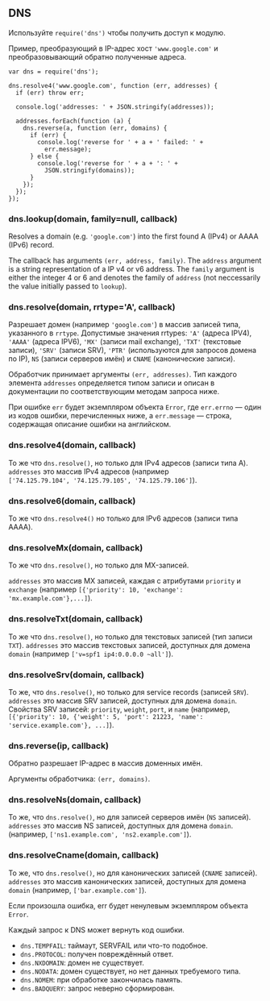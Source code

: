## DNS

Используйте `require('dns')` чтобы получить доступ к модулю.

Пример, преобразующий в IP-адрес хост `'www.google.com'`
и преобразовывающий обратно полученные адреса.

    var dns = require('dns');

    dns.resolve4('www.google.com', function (err, addresses) {
      if (err) throw err;

      console.log('addresses: ' + JSON.stringify(addresses));

      addresses.forEach(function (a) {
        dns.reverse(a, function (err, domains) {
          if (err) {
            console.log('reverse for ' + a + ' failed: ' +
              err.message);
          } else {
            console.log('reverse for ' + a + ': ' +
              JSON.stringify(domains));
          }
        });
      });
    });

### dns.lookup(domain, family=null, callback)

Resolves a domain (e.g. `'google.com'`) into the first found A (IPv4) or
AAAA (IPv6) record.

The callback has arguments `(err, address, family)`.  The `address` argument
is a string representation of a IP v4 or v6 address. The `family` argument
is either the integer 4 or 6 and denotes the family of `address` (not
neccessarily the value initially passed to `lookup`).


### dns.resolve(domain, rrtype='A', callback)

Разрешает домен (например `'google.com'`) в массив записей типа, указанного в `rrtype`.
Допустимые значения rrtypes: `'A'` (адреса IPV4), `'AAAA'` (адреса IPV6),
`'MX'` (записи mail exchange), `'TXT'` (текстовые записи), `'SRV'` (записи SRV), `'PTR'` (используются для запросов домена по IP), `NS` (записи серверов имён)
и `CNAME` (канонические записи).

Обработчик принимает аргументы `(err, addresses)`. Тип каждого элемента `addresses`
определяется типом записи и описан в документации по соответствующим методам запроса ниже.

При ошибке `err` будет экземпляром объекта `Error`, где `err.errno` — один из кодов ошибки, перечисленных ниже, а `err.message` — строка, содержащая описание ошибки на английском.

### dns.resolve4(domain, callback)

То же что `dns.resolve()`, но только для IPv4 адресов (записи типа A).
`addresses` это массив IPv4 адресов (например  
`['74.125.79.104', '74.125.79.105', '74.125.79.106']`).

### dns.resolve6(domain, callback)

То же что `dns.resolve4()` но только для IPv6 адресов (записи типа AAAA).

### dns.resolveMx(domain, callback)

То же что `dns.resolve()`, но только для MX-записей.

`addresses` это массив MX записей, каждая с атрибутами `priority` и `exchange`
(например `[{'priority': 10, 'exchange': 'mx.example.com'},...]`).

### dns.resolveTxt(domain, callback)

То же что `dns.resolve()`, но только для текстовых записей (тип записи `TXT`).
`addresses` это массив текстовых записей, доступных для домена `domain`
(например `['v=spf1 ip4:0.0.0.0 ~all']`).

### dns.resolveSrv(domain, callback)

То же, что `dns.resolve()`, но только для service records (записей `SRV`).
`addresses` это массив SRV записей, доступных для домена `domain`.
Свойства SRV записей: `priority`, `weight`, `port`, и `name`
(например, `[{'priority': 10, {'weight': 5, 'port': 21223, 'name': 'service.example.com'}, ...]`).

### dns.reverse(ip, callback)

Обратно разрешает IP-адрес в массив доменных имён.

Аргументы обработчика: `(err, domains)`.

### dns.resolveNs(domain, callback)

То же, что `dns.resolve()`, но для записей серверов имён (`NS` записей).
`addresses` это массив NS записей, доступных для домена `domain`.
(например, `['ns1.example.com', 'ns2.example.com']`).

### dns.resolveCname(domain, callback)

То же, что `dns.resolve()`, но для канонических записей (`CNAME`
записей). `addresses` это массив канонических записей, доступных для домена
`domain` (например, `['bar.example.com']`).


Если произошла ошибка, err будет ненулевым экземпляром объекта `Error`.

Каждый запрос к DNS может вернуть код ошибки.

- `dns.TEMPFAIL`: таймаут, SERVFAIL или что-то подобное.
- `dns.PROTOCOL`: получен повреждённый ответ.
- `dns.NXDOMAIN`: домен не существует.
- `dns.NODATA`: домен существует, но нет данных требуемого типа.
- `dns.NOMEM`: при обработке закончилась память.
- `dns.BADQUERY`: запрос неверно сформирован.

